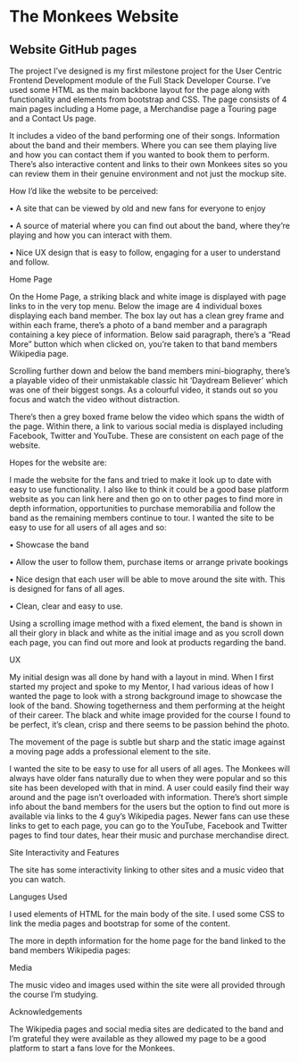 <h1>The Monkees Website</h1>

<h2>Website GitHub pages</h2>

<p>The project I’ve designed is my first milestone project for the User Centric Frontend Development module of the Full Stack Developer Course. I’ve used some HTML as the main backbone layout for the page along with functionality and elements from bootstrap and CSS. The page consists of 4 main pages including a Home page, a Merchandise page a Touring page and a Contact Us page.

It includes a video of the band performing one of their songs. Information about the band and their members. Where you can see them playing live and how you can contact them if you wanted to book them to perform. There’s also interactive content and links to their own Monkees sites so you can review them in their genuine environment and not just the mockup site.

How I’d like the website to be perceived:

•	A site that can be viewed by old and new fans for everyone to enjoy

•	A source of material where you can find out about the band, where they’re playing and how you can interact with them.

•	Nice UX design that is easy to follow, engaging for a user to understand and follow. 

Home Page

On the Home Page, a striking black and white image is displayed with page links to in the very top menu. Below the image are 4 individual boxes displaying each band member. The box lay out has a clean grey frame and within each frame, there’s a photo of a band member and a paragraph containing a key piece of information. Below said paragraph, there’s a “Read More” button which when clicked on, you’re taken to that band members Wikipedia page.

Scrolling further down and below the band members mini-biography, there’s a playable video of their unmistakable classic hit ‘Daydream Believer’ which was one of their biggest songs. As a colourful video, it stands out so you focus and watch the video without distraction.

There’s then a grey boxed frame below the video which spans the width of the page. Within there, a link to various social media is displayed including Facebook, Twitter and YouTube. These are consistent on each page of the website.

Hopes for the website are:

I made the website for the fans and tried to make it look up to date with easy to use functionality. I also like to think it could be a good base platform website as you can link here and then go on to other pages to find more in depth information, opportunities to purchase memorabilia and follow the band as the remaining members continue to tour. I wanted the site to be easy to use for all users of all ages and so:

•	Showcase the band 

•	Allow the user to follow them, purchase items or arrange private bookings

•	Nice design that each user will be able to move around the site with. This is designed for fans of all ages.

•	Clean, clear and easy to use.


Using a scrolling image method with a fixed element, the band is shown in all their glory in black and white as the initial image and as you scroll down each page, you can find out more and look at products regarding the band.

UX

My initial design was all done by hand with a layout in mind. When I first started my project and spoke to my Mentor, I had various ideas of how I wanted the page to look with a strong background image to showcase the look of the band. Showing togetherness and them performing at the height of their career. The black and white image provided for the course I found to be perfect, it’s clean, crisp and there seems to be passion behind the photo. 

The movement of the page is subtle but sharp and the static image against a moving page adds a professional element to the site. 

I wanted the site to be easy to use for all users of all ages. The Monkees will always have older fans naturally due to when they were popular and so this site has been developed with that in mind. A user could easily find their way around and the page isn’t overloaded with information. There’s short simple info about the band members for the users but the option to find out more is available via links to the 4 guy’s Wikipedia pages. Newer fans can use these links to get to each page, you can go to the YouTube, Facebook and Twitter pages to find tour dates, hear their music and purchase merchandise direct.

Site Interactivity and Features

The site has some interactivity linking to other sites and a music video that you can watch.

Languges Used

I used elements of HTML for the main body of the site. I used some CSS to link the media pages and bootstrap for some of the content.


The more in depth information for the home page for the band linked to the band members Wikipedia pages:

Media

The music video and images used within the site were all provided through the course I’m studying.

Acknowledgements

The Wikipedia pages and social media sites are dedicated to the band and I’m grateful they were available as they allowed my page to be a good platform to start a fans love for the Monkees.

